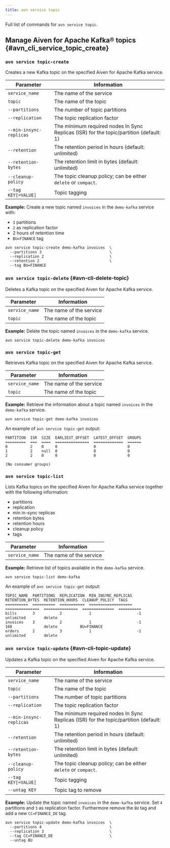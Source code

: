 ```yaml
---
title: avn service topic
---
```


Full list of commands for `avn service topic`.

## Manage Aiven for Apache Kafka® topics {#avn_cli_service_topic_create}

### `avn service topic-create`

Creates a new Kafka topic on the specified Aiven for Apache Kafka
service.

| Parameter               | Information                                                                            |
| ----------------------- | -------------------------------------------------------------------------------------- |
| `service_name`          | The name of the service                                                                |
| `topic`                 | The name of the topic                                                                  |
| `--partitions`          | The number of topic partitions                                                         |
| `--replication`         | The topic replication factor                                                           |
| `--min-insync-replicas` | The minimum required nodes In Sync Replicas (ISR) for the topic/partition (default: 1) |
| `--retention`           | The retention period in hours (default: unlimited)                                     |
| `--retention-bytes`     | The retention limit in bytes (default: unlimited)                                      |
| `--cleanup-policy`      | The topic cleanup policy; can be either `delete` or `compact`.                         |
| `--tag KEY[=VALUE]`     | Topic tagging                                                                          |

**Example:** Create a new topic named `invoices` in the `demo-kafka`
service with:

-   `3` partitions
-   `2` as replication factor
-   2 hours of retention time
-   `BU=FINANCE` tag

```
avn service topic-create demo-kafka invoices  \
  --partitions 3                              \
  --replication 2                             \
  --retention 2                               \
  --tag BU=FINANCE
```

### `avn service topic-delete` {#avn-cli-delete-topic}

Deletes a Kafka topic on the specified Aiven for Apache Kafka service.

| Parameter      | Information             |
| -------------- | ----------------------- |
| `service_name` | The name of the service |
| `topic`        | The name of the topic   |

**Example:** Delete the topic named `invoices` in the `demo-kafka`
service.

```
avn service topic-delete demo-kafka invoices
```

### `avn service topic-get`

Retrieves Kafka topic on the specified Aiven for Apache Kafka service.

| Parameter      | Information             |
| -------------- | ----------------------- |
| `service_name` | The name of the service |
| `topic`        | The name of the topic   |

**Example:** Retrieve the information about a topic named `invoices` in
the `demo-kafka` service.

```
avn service topic-get demo-kafka invoices
```

An example of `avn service topic-get` output:

``` text
PARTITION  ISR  SIZE  EARLIEST_OFFSET  LATEST_OFFSET  GROUPS
=========  ===  ====  ===============  =============  ======
0          2    0     0                0              0
1          2    null  0                0              0
2          2    0     0                0              0

(No consumer groups)
```

### `avn service topic-list`

Lists Kafka topics on the specified Aiven for Apache Kafka service
together with the following information:

-   partitions
-   replication
-   min in-sync replicas
-   retention bytes
-   retention hours
-   cleanup policy
-   tags

| Parameter      | Information             |
| -------------- | ----------------------- |
| `service_name` | The name of the service |

**Example:** Retrieve list of topics available in the `demo-kafka`
service.

```
avn service topic-list demo-kafka
```

An example of `avn service topic-get` output:

``` text
TOPIC_NAME  PARTITIONS  REPLICATION  MIN_INSYNC_REPLICAS  RETENTION_BYTES  RETENTION_HOURS  CLEANUP_POLICY  TAGS
==========  ==========  ===========  ===================  ===============  ===============  ==============  ==========
bills       3           2            1                    -1               unlimited        delete
invoices    3           2            1                    -1               168              delete          BU=FINANCE
orders      2           3            1                    -1               unlimited        delete
```

### `avn service topic-update` {#avn-cli-topic-update}

Updates a Kafka topic on the specified Aiven for Apache Kafka service.

| Parameter               | Information                                                                            |
| ----------------------- | -------------------------------------------------------------------------------------- |
| `service_name`          | The name of the service                                                                |
| `topic`                 | The name of the topic                                                                  |
| `--partitions`          | The number of topic partitions                                                         |
| `--replication`         | The topic replication factor                                                           |
| `--min-insync-replicas` | The minimum required nodes In Sync Replicas (ISR) for the topic/partition (default: 1) |
| `--retention`           | The retention period in hours (default: unlimited)                                     |
| `--retention-bytes`     | The retention limit in bytes (default: unlimited)                                      |
| `--cleanup-policy`      | The topic cleanup policy; can be either `delete` or `compact`.                         |
| `--tag KEY[=VALUE]`     | Topic tagging                                                                          |
| `--untag KEY`           | Topic tag to remove                                                                    |

**Example:** Update the topic named `invoices` in the `demo-kafka`
service. Set `4` partitions and `3` as replication factor. Furthermore
remove the `BU` tag and add a new `CC=FINANCE_DE` tag.

```
avn service topic-update demo-kafka invoices  \
  --partitions 4                              \
  --replication 3                             \
  --tag CC=FINANCE_DE                         \
  --untag BU
```
